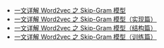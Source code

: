 +   [一文详解 Word2vec 之 Skip-Gram 模型](README.md)
+   [一文详解 Word2vec 之 Skip-Gram 模型（实现篇）](实现篇.md)
+   [一文详解 Word2vec 之 Skip-Gram 模型（结构篇）](结构篇.md)
+   [一文详解 Word2vec 之 Skip-Gram 模型（训练篇）](训练篇.md)